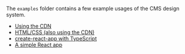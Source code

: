 The `examples` folder contains a few example usages of the CMS design system.

- [Using the CDN](https://github.com/CMSgov/design-system/tree/main/examples/cdn)
- [HTML/CSS (also using the CDN)](https://github.com/CMSgov/design-system/tree/main/examples/html-css)
- [create-react-app with TypeScript](https://github.com/CMSgov/design-system/tree/main/examples/create-react-app-typescript)
- [A simple React app](https://github.com/CMSgov/design-system/tree/main/examples/react-app)
